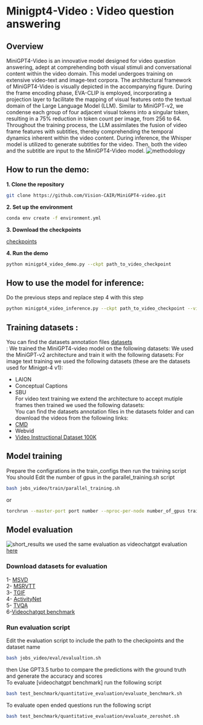 # Minigpt4-Video : Video question answering
<!-- technical report link  -->
<!-- demo link  -->
## Overview
MiniGPT4-Video is an innovative model designed for video question answering, adept at comprehending both visual stimuli and conversational content within the video domain. This model undergoes training on extensive video-text and image-text corpora. The architectural framework of MiniGPT4-Video is visually depicted in the accompanying figure. During the frame encoding phase, EVA-CLIP is employed, incorporating a projection layer to facilitate the mapping of visual features onto the textual domain of the Large Language Model (LLM). Similar to MiniGPT-v2, we condense each group of four adjacent visual tokens into a singular token, resulting in a 75% reduction in token count per image, from 256 to 64. Throughout the training process, the LLM assimilates the fusion of video frame features with subtitles, thereby comprehending the temporal dynamics inherent within the video content. During inference, the Whisper model is utilized to generate subtitles for the video. Then, both the video and the subtitle are input to the MiniGPT4-Video model.
![methodology](repo_imgs/short_video_figure_new.jpg)

## How to run the demo: 
**1. Clone the repository** <br>
```bash
git clone https://github.com/Vision-CAIR/MiniGPT4-video.git
```
**2. Set up the environment** <br>
```bash
conda env create -f environment.yml
```
**3. Download the checkpoints**

[checkpoints](https://huggingface.co/Vision-CAIR/MiniGPT4-Video/tree/main/checkpoints)  <br>

**4. Run the demo** <br>
```bash
python minigpt4_video_demo.py --ckpt path_to_video_checkpoint
```
## How to use the model for inference:
Do the previous steps and replace step 4 with this step 
```bash
python minigpt4_video_inference.py --ckpt path_to_video_checkpoint --video_path path_to_video --question "Your question here" 
```
## Training datasets :
You can find the datasets annotation files [datasets](https://huggingface.co/Vision-CAIR/MiniGPT4-Video/tree/main/datasets) <br>:
We trained the MiniGPT4-video model on the following datasets:
We used the MiniGPT-v2 architecture and train it with the following datasets:
For image text training we used the following datasets (these are the datasets used for Minigpt-4 v1): <br>
+ LAION <br>
+ Conceptual Captions <br>
+ SBU <br>
For video text training we extend the architecture to accept mutiple frames then trained  we used the following datasets:<br>
You can find the datasets annotation files in the datasets folder and can download the videos from the following links: <br>
+ [CMD](https://www.robots.ox.ac.uk/~vgg/data/condensed-movies/) <br>
+ Webvid <br> <!-- -[Webvid](https://huggingface.co/datasets/TempoFunk/webvid-10M?row=2)  -->
+ [Video Instructional Dataset 100K](https://huggingface.co/datasets/MBZUAI/VideoInstruct-100K) <br>

## Model training
Prepare the configrations in the train_configs then run the training script <br>
You should Edit the number of gpus in the parallel_training.sh script
```bash
bash jobs_video/train/parallel_training.sh 
```
or 
``` bash
torchrun --master-port port number --nproc-per-node number_of_gpus train.py --job_name "job_name" --cfg-path "train cfg_path"
```

## Model evaluation
![short_results](repo_imgs/short_results.PNG)
we used the same evaluation as videochatgpt evaluation [here](https://mbzuai-oryx.github.io/Video-ChatGPT/)<br>
### Download datasets for evaluation
1- [MSVD](https://www.cs.utexas.edu/users/ml/clamp/videoDescription/) <br>
2- [MSRVTT](https://cove.thecvf.com/datasets/839) <br>
3- [TGIF](https://github.com/YunseokJANG/tgif-qa/blob/master/dataset/README.md) <br>
4- [ActivityNet](https://mbzuaiac-my.sharepoint.com/:u:/g/personal/hanoona_bangalath_mbzuai_ac_ae/ESa302OCJMNHsMk7wuBbQc8BZH5CqlcdCWiSpXynQZDfAQ?e=CrOPbm) <br>
5- [TVQA](https://tvqa.cs.unc.edu/) <br>
6-[Videochatgpt benchmark](https://mbzuai-oryx.github.io/Video-ChatGPT/) <br>

### Run evaluation script
Edit the evaluation script to include the path to the checkpoints and the dataset name 
```bash
bash jobs_video/eval/evalualtion.sh
```
then Use GPT3.5 turbo to compare the predictions with the ground truth and generate the accuracy and scores <br>
To evaluate [videochatgpt benchmark] run the following script <br>
```bash
bash test_benchmark/quantitative_evaluation/evaluate_benchmark.sh
```
To evaluate open ended questions run the following script <br>
```bash
bash test_benchmark/quantitative_evaluation/evaluate_zeroshot.sh
```
